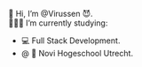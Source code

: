 👋 Hi, I’m @Virussen 😈.<br>
👨🏼‍🎓 I’m currently studying:
 - 💻 Full Stack Development. 
 - @ 🏦 Novi Hogeschool Utrecht.

<!---
Virussen/Virussen is a ✨ special ✨ repository because its `README.md` (this file) appears on your GitHub profile.
You can click the Preview link to take a look at your changes.
--->
